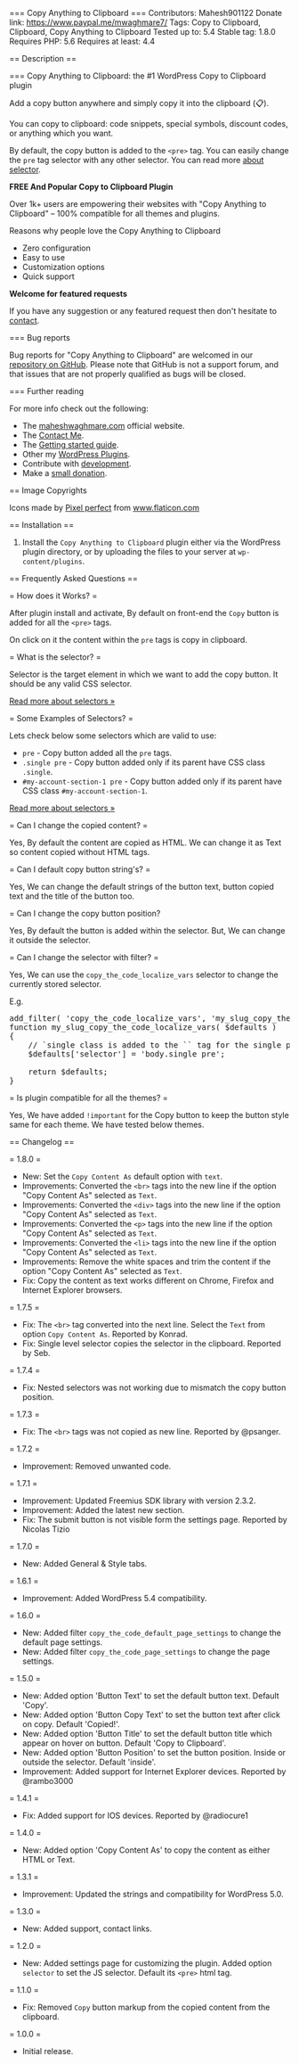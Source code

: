 === Copy Anything to Clipboard ===
Contributors: Mahesh901122
Donate link: https://www.paypal.me/mwaghmare7/
Tags: Copy to Clipboard, Clipboard, Copy Anything to Clipboard
Tested up to: 5.4
Stable tag: 1.8.0
Requires PHP: 5.6
Requires at least: 4.4

== Description ==

=== Copy Anything to Clipboard: the #1 WordPress Copy to Clipboard plugin

Add a copy button anywhere and simply copy it into the clipboard (📋).

You can copy to clipboard: code snippets, special symbols, discount codes, or anything which you want.

By default, the copy button is added to the `<pre>` tag. You can easily change the `pre` tag selector with any other selector. You can read more [about selector](https://maheshwaghmare.com/doc/copy-anything-to-clipboard/#what-is-the-selector).

**FREE And Popular Copy to Clipboard Plugin**

Over 1k+ users are empowering their websites with "Copy Anything to Clipboard" – 100% compatible for all themes and plugins.

Reasons why people love the Copy Anything to Clipboard

- Zero configuration
- Easy to use
- Customization options
- Quick support

**Welcome for featured requests**

If you have any suggestion or any featured request then don't hesitate to [contact](https://maheshwaghmare.com/say-hello/).

=== Bug reports

Bug reports for "Copy Anything to Clipboard" are welcomed in our [repository on GitHub](https://github.com/maheshwaghmare/copy-the-code/). Please note that GitHub is not a support forum, and that issues that are not properly qualified as bugs will be closed.

=== Further reading

For more info check out the following:

* The [maheshwaghmare.com](https://maheshwaghmare.com/) official website.
* The [Contact Me](https://maheshwaghmare.com/say-hello/).
* The [Getting started guide](https://maheshwaghmare.com/doc/copy-anything-to-clipboard/).
* Other my [WordPress Plugins](https://wordpress.org/plugins/search/mahesh901122/).
* Contribute with [development](https://github.com/maheshwaghmare/copy-the-code/).
* Make a [small donation](https://www.paypal.me/mwaghmare7/).

== Image Copyrights

Icons made by <a href="https://www.flaticon.com/authors/pixel-perfect" title="Pixel perfect">Pixel perfect</a> from <a href="https://www.flaticon.com/" title="Flaticon"> www.flaticon.com</a>

== Installation ==

1. Install the <code>Copy Anything to Clipboard</code> plugin either via the WordPress plugin directory, or by uploading the files to your server at <code>wp-content/plugins</code>.

== Frequently Asked Questions ==

= How does it Works? =

After plugin install and activate, By default on front-end the `Copy` button is added for all the `<pre>` tags.

On click on it the content within the `pre` tags is copy in clipboard.

= What is the selector? =

Selector is the target element in which we want to add the copy button. It should be any valid CSS selector.

<a href="https://maheshwaghmare.com/doc/copy-anything-to-clipboard/#what-is-the-selector/">Read more about selectors »</a>

= Some Examples of Selectors? =

Lets check below some selectors which are valid to use:

- `pre` - Copy button added all the `pre` tags.
- `.single pre` - Copy button added only if its parent have CSS class `.single`.
- `#my-account-section-1 pre` - Copy button added only if its parent have CSS class `#my-account-section-1`.

<a href="https://maheshwaghmare.com/doc/copy-anything-to-clipboard/#what-is-the-selector/">Read more about selectors »</a>

= Can I change the copied content? =

Yes, By default the content are copied as HTML. We can change it as Text so content copied without HTML tags.

= Can I default copy button string's? =

Yes, We can change the default strings of the button text, button copied text and the title of the button too.

= Can I change the copy button position?

Yes, By default the button is added within the selector. But, We can change it outside the selector.

= Can I change the selector with filter? =

Yes, We can use the `copy_the_code_localize_vars` selector to change the currently stored selector.

E.g.

<pre>
add_filter( 'copy_the_code_localize_vars', 'my_slug_copy_the_code_localize_vars' );
function my_slug_copy_the_code_localize_vars( $defaults )
{
	// `single class is added to the `<body>` tag for the single page, post etc.
	$defaults['selector'] = 'body.single pre';

	return $defaults;	
}
</pre>

= Is plugin compatible for all the themes? =

Yes, We have added `!important` for the Copy button to keep the button style same for each theme. We have tested below themes.

== Changelog ==

= 1.8.0 =

* New: Set the `Copy Content As` default option with `text`.
* Improvements: Converted the `<br>` tags into the new line if the option "Copy Content As" selected as `Text`.
* Improvements: Converted the `<div>` tags into the new line if the option "Copy Content As" selected as `Text`.
* Improvements: Converted the `<p>` tags into the new line if the option "Copy Content As" selected as `Text`.
* Improvements: Converted the `<li>` tags into the new line if the option "Copy Content As" selected as `Text`.
* Improvements: Remove the white spaces and trim the content if the option "Copy Content As" selected as `Text`.
* Fix: Copy the content as text works different on Chrome, Firefox and Internet Explorer browsers.

= 1.7.5 =

* Fix: The `<br>` tag converted into the next line. Select the `Text` from option `Copy Content As`. Reported by Konrad.
* Fix: Single level selector copies the selector in the clipboard. Reported by Seb.

= 1.7.4 =

* Fix: Nested selectors was not working due to mismatch the copy button position.

= 1.7.3 =

* Fix: The `<br>` tags was not copied as new line.  Reported by @psanger.

= 1.7.2 =

* Improvement: Removed unwanted code.

= 1.7.1 =

* Improvement: Updated Freemius SDK library with version 2.3.2.
* Improvement: Added the latest new section.
* Fix: The submit button is not visible form the settings page. Reported by Nicolas Tizio

= 1.7.0 =

* New: Added General & Style tabs.

= 1.6.1 =

* Improvement: Added WordPress 5.4 compatibility.

= 1.6.0 =

* New: Added filter `copy_the_code_default_page_settings` to change the default page settings.
* New: Added filter `copy_the_code_page_settings` to change the page settings.

= 1.5.0 =

* New: Added option 'Button Text' to set the default button text. Default 'Copy'.
* New: Added option 'Button Copy Text' to set the button text after click on copy. Default 'Copied!'.
* New: Added option 'Button Title' to set the default button title which appear on hover on button. Default 'Copy to Clipboard'.
* New: Added option 'Button Position' to set the button position. Inside or outside the selector. Default 'inside'.
* Improvement: Added support for Internet Explorer devices. Reported by @rambo3000

= 1.4.1 =

* Fix: Added support for IOS devices. Reported by @radiocure1

= 1.4.0 =
* New: Added option 'Copy Content As' to copy the content as either HTML or Text. 

= 1.3.1 =
* Improvement: Updated the strings and compatibility for WordPress 5.0.

= 1.3.0 =
* New: Added support, contact links.

= 1.2.0 =
* New: Added settings page for customizing the plugin. Added option `selector` to set the JS selector. Default its `<pre>` html tag.

= 1.1.0 =
* Fix: Removed `Copy` button markup from the copied content from the clipboard.

= 1.0.0 =
* Initial release.